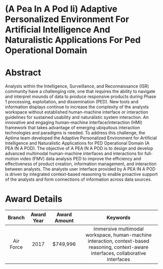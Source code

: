 
(A Pea In A Pod Ii) Adaptive Personalized Environment For Artificial Intelligence And Naturalistic Applications For Ped Operational Domain
==========================================================================================================================================

# Abstract


Analysts within the Intelligence, Surveillance, and Reconnaissance (ISR) community have a challenging role, one that requires the ability to navigate and interpret mounds of data to produce responsive products during Phase 1 processing, exploitation, and dissemination (PED). New tools and information displays continue to increase the complexity of the analysts workspace without established human-machine interface or interaction guidelines for sustained usability and naturalistic system interaction. An innovative and engaging human-machine interface/interaction (HMI) framework that takes advantage of emerging ubiquitous interaction technologies and paradigms is needed. To address this challenge, the Aptima team developed the Adaptive Personalized Environment for Artificial Intelligence and Naturalistic Applications for PED Operational Domain (A PEA IN A POD). The objective of A PEA IN A POD is to design and develop advanced multimodal human-machine interfaces and interactions for full-motion video (FMV) data analysis PED to improve the efficiency and effectiveness of product creation, information management, and interaction between analysts. The analysts user interface provided by A PEA IN A POD is driven by integrated context-based reasoning to enable proactive support of the analysts and form connections of information across data sources.  

# Award Details

|Branch|Award Year|Award Amount|Keywords|
| :---: | :---: | :---: | :---: |
|Air Force|2017|$749,996|immersive multimodal workspace, human-machine interaction, context-based reasoning, context-aware interfaces, collaborative interfaces|
